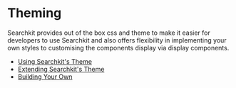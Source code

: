 # Theming

Searchkit provides out of the box css and theme to make it easier for developers to use Searchkit and also offers flexibility in implementing your own styles to customising the components display via display components.

* [Using Searchkit's Theme](using-searchkit-theme.md)
* [Extending Searchkit's Theme](extending-searchkit-theme.md)
* [Building Your Own](building-your-own.md)
